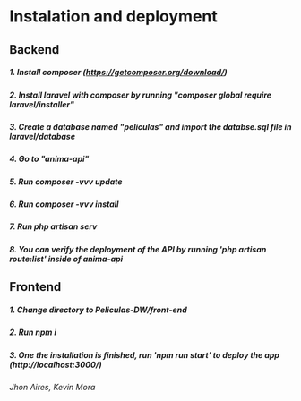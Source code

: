# Instalation and deployment 
## Backend
##### 1. Install composer (https://getcomposer.org/download/)
##### 2. Install laravel with composer by running "composer global require laravel/installer"
##### 3. Create a database named "peliculas" and import the databse.sql file in laravel/database
##### 4. Go to "anima-api"
##### 5. Run composer -vvv update
##### 6. Run composer -vvv install
##### 7.  Run php artisan serv
##### 8. You can verify the deployment of the API by running 'php artisan route:list' inside of anima-api 
## Frontend
##### 1. Change directory to Peliculas-DW/front-end
##### 2. Run npm i
##### 3. One the installation is finished, run 'npm run start' to deploy the app (http://localhost:3000/) 
###### Jhon Aires, Kevin Mora